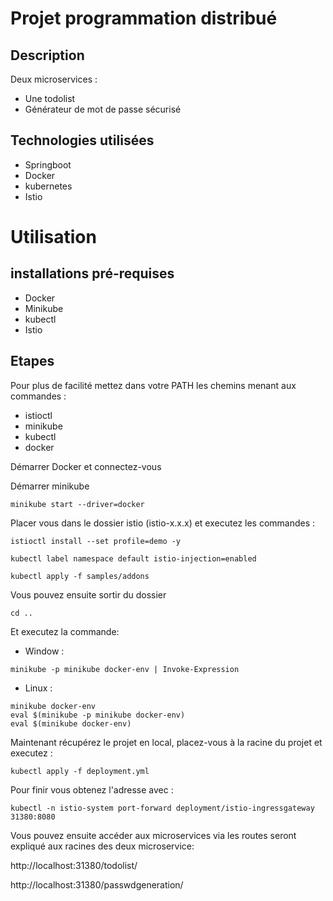 # Projet programmation distribué

## Description
Deux microservices : 
- Une todolist
- Générateur de mot de passe sécurisé

## Technologies utilisées
- Springboot
- Docker
- kubernetes
- Istio

# Utilisation

## installations pré-requises
- Docker
- Minikube
- kubectl
- Istio

## Etapes
Pour plus de facilité mettez dans votre PATH les chemins menant aux commandes :
- istioctl
- minikube
- kubectl
- docker

Démarrer Docker et connectez-vous

Démarrer minikube
```
minikube start --driver=docker
```
Placer vous dans le dossier istio (istio-x.x.x) et executez les commandes :
```
istioctl install --set profile=demo -y
```
```
kubectl label namespace default istio-injection=enabled
```
```
kubectl apply -f samples/addons
```
Vous pouvez ensuite sortir du dossier
```
cd ..
```
Et executez la commande:
- Window :
```
minikube -p minikube docker-env | Invoke-Expression
```
- Linux :
```
minikube docker-env
eval $(minikube -p minikube docker-env)
eval $(minikube docker-env)  
```
Maintenant récupérez le projet en local, placez-vous à la racine du projet et executez :
```
kubectl apply -f deployment.yml
```
Pour finir vous obtenez l'adresse avec :
```
kubectl -n istio-system port-forward deployment/istio-ingressgateway 31380:8080
```
Vous pouvez ensuite accéder aux microservices via les routes seront expliqué aux racines des deux microservice:

http://localhost:31380/todolist/

http://localhost:31380/passwdgeneration/



